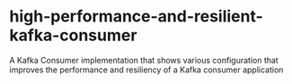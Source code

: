 # high-performance-and-resilient-kafka-consumer
A Kafka Consumer implementation that shows various configuration that improves the performance and resiliency of a Kafka consumer application
